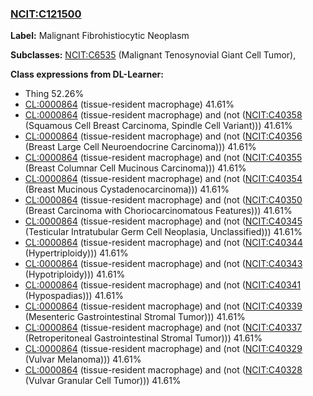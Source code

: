 
### [NCIT:C121500](http://purl.obolibrary.org/obo/NCIT_C121500)
**Label:** Malignant Fibrohistiocytic Neoplasm

**Subclasses:** [NCIT:C6535](http://purl.obolibrary.org/obo/NCIT_C6535) (Malignant Tenosynovial Giant Cell Tumor), 

**Class expressions from DL-Learner:**

- Thing 52.26%
- [CL:0000864](http://purl.obolibrary.org/obo/CL_0000864) (tissue-resident macrophage) 41.61%
- [CL:0000864](http://purl.obolibrary.org/obo/CL_0000864) (tissue-resident macrophage) and (not ([NCIT:C40358](http://purl.obolibrary.org/obo/NCIT_C40358) (Squamous Cell Breast Carcinoma, Spindle Cell Variant))) 41.61%
- [CL:0000864](http://purl.obolibrary.org/obo/CL_0000864) (tissue-resident macrophage) and (not ([NCIT:C40356](http://purl.obolibrary.org/obo/NCIT_C40356) (Breast Large Cell Neuroendocrine Carcinoma))) 41.61%
- [CL:0000864](http://purl.obolibrary.org/obo/CL_0000864) (tissue-resident macrophage) and (not ([NCIT:C40355](http://purl.obolibrary.org/obo/NCIT_C40355) (Breast Columnar Cell Mucinous Carcinoma))) 41.61%
- [CL:0000864](http://purl.obolibrary.org/obo/CL_0000864) (tissue-resident macrophage) and (not ([NCIT:C40354](http://purl.obolibrary.org/obo/NCIT_C40354) (Breast Mucinous Cystadenocarcinoma))) 41.61%
- [CL:0000864](http://purl.obolibrary.org/obo/CL_0000864) (tissue-resident macrophage) and (not ([NCIT:C40350](http://purl.obolibrary.org/obo/NCIT_C40350) (Breast Carcinoma with Choriocarcinomatous Features))) 41.61%
- [CL:0000864](http://purl.obolibrary.org/obo/CL_0000864) (tissue-resident macrophage) and (not ([NCIT:C40345](http://purl.obolibrary.org/obo/NCIT_C40345) (Testicular Intratubular Germ Cell Neoplasia, Unclassified))) 41.61%
- [CL:0000864](http://purl.obolibrary.org/obo/CL_0000864) (tissue-resident macrophage) and (not ([NCIT:C40344](http://purl.obolibrary.org/obo/NCIT_C40344) (Hypertriploidy))) 41.61%
- [CL:0000864](http://purl.obolibrary.org/obo/CL_0000864) (tissue-resident macrophage) and (not ([NCIT:C40343](http://purl.obolibrary.org/obo/NCIT_C40343) (Hypotriploidy))) 41.61%
- [CL:0000864](http://purl.obolibrary.org/obo/CL_0000864) (tissue-resident macrophage) and (not ([NCIT:C40341](http://purl.obolibrary.org/obo/NCIT_C40341) (Hypospadias))) 41.61%
- [CL:0000864](http://purl.obolibrary.org/obo/CL_0000864) (tissue-resident macrophage) and (not ([NCIT:C40339](http://purl.obolibrary.org/obo/NCIT_C40339) (Mesenteric Gastrointestinal Stromal Tumor))) 41.61%
- [CL:0000864](http://purl.obolibrary.org/obo/CL_0000864) (tissue-resident macrophage) and (not ([NCIT:C40337](http://purl.obolibrary.org/obo/NCIT_C40337) (Retroperitoneal Gastrointestinal Stromal Tumor))) 41.61%
- [CL:0000864](http://purl.obolibrary.org/obo/CL_0000864) (tissue-resident macrophage) and (not ([NCIT:C40329](http://purl.obolibrary.org/obo/NCIT_C40329) (Vulvar Melanoma))) 41.61%
- [CL:0000864](http://purl.obolibrary.org/obo/CL_0000864) (tissue-resident macrophage) and (not ([NCIT:C40328](http://purl.obolibrary.org/obo/NCIT_C40328) (Vulvar Granular Cell Tumor))) 41.61%


